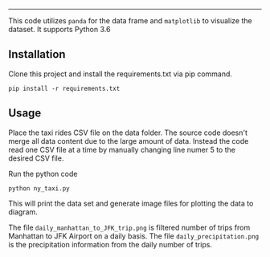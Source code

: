 ------------
This code utilizes `panda` for the data frame and `matplotlib` to visualize the dataset. It supports Python 3.6

Installation
------------
Clone this project and install the requirements.txt via pip command.
    
    pip install -r requirements.txt

Usage
-----
Place the taxi rides CSV file on the data folder. The source code doesn't merge all data content due to the large amount of data. Instead the code read one CSV file at a time by manually changing line numer 5 to the desired CSV file.

Run the python code
 
    python ny_taxi.py

This will print the data set and generate image files for plotting the data to diagram.

The file `daily_manhattan_to_JFK_trip.png` is filtered number of trips from Manhattan to JFK Airport on a daily basis.
The file `daily_precipitation.png` is the precipitation information from the daily number of trips.
